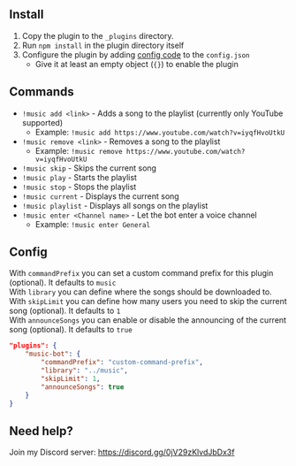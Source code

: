 Install
---
1. Copy the plugin to the `_plugins` directory.
2. Run `npm install` in the plugin directory itself
3. Configure the plugin by adding [config code](#config) to the `config.json`
    * Give it at least an empty object (`{}`) to enable the plugin

Commands
---
* `!music add <link>` - Adds a song to the playlist (currently only YouTube supported)
    + Example: `!music add https://www.youtube.com/watch?v=iyqfHvoUtkU`
* `!music remove <link>` - Removes a song to the playlist
    + Example: `!music remove https://www.youtube.com/watch?v=iyqfHvoUtkU`
* `!music skip` - Skips the current song
* `!music play` - Starts the playlist
* `!music stop` - Stops the playlist
* `!music current` - Displays the current song
* `!music playlist` - Displays all songs on the playlist
* `!music enter <Channel name>` - Let the bot enter a voice channel
    + Example: `!music enter General`

Config
---
With `commandPrefix` you can set a custom command prefix for this plugin (optional). It defaults to `music`  
With `library` you can define where the songs should be downloaded to.  
With `skipLimit` you can define how many users you need to skip the current song (optional). It defaults to `1`  
With `announceSongs` you can enable or disable the announcing of the current song (optional). It defaults to `true`

```json
"plugins": {
    "music-bot": {
        "commandPrefix": "custom-command-prefix",
        "library": "../music",
        "skipLimit": 1,
        "announceSongs": true
    }
}
```

Need help?
---
Join my Discord server: https://discord.gg/0jV29zKlvdJbDx3f
